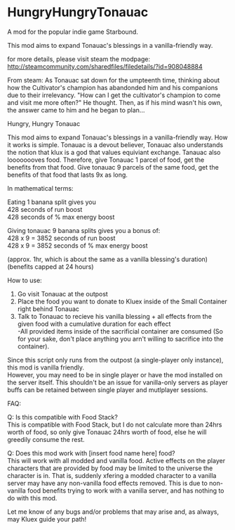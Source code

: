 # HungryHungryTonauac

A mod for the popular indie game Starbound.

This mod aims to expand Tonauac's blessings in a vanilla-friendly way.

for more details, please visit steam the modpage:
http://steamcommunity.com/sharedfiles/filedetails/?id=908048884



From steam:
As Tonauac sat down for the umpteenth time, thinking about how the Cultivator's champion has abandonded him and his companions due to their irrelevancy. "How can I get the cultivator's champion to come and visit me more often?" He thought. Then, as if his mind wasn't his own, the answer came to him and he began to plan...

Hungry, Hungry Tonauac

This mod aims to expand Tonauac's blessings in a vanilla-friendly way.
How it works is simple. Tonauac is a devout believer, Tonauac also understands the notion that klux is a god that values equiviant exchange. Tanauac also loooooooves food.
Therefore, give Tonauac 1 parcel of food, get the benefits from that food. Give tonauac 9 parcels of the same food, get the benefits of that food that lasts 9x as long.

In mathematical terms:

Eating 1 banana split gives you<br>
428 seconds of run boost<br>
428 seconds of % max energy boost

Giving tonauac 9 banana splits gives you a bonus of:<br>
428 x 9 = 3852 seconds of run boost<br>
428 x 9 = 3852 seconds of % max energy boost<br>

(approx. 1hr, which is about the same as a vanilla blessing's duration)<br>
(benefits capped at 24 hours)<br>


How to use:<br>
1. Go visit Tonauac at the outpost<br>
2. Place the food you want to donate to Kluex inside of the Small Container right behind Tonauac<br>
3. Talk to Tonauac to recieve his vanilla blessing + all effects from the given food with a cumulative duration for each effect<br>
   -All provided items inside of the sacrificial container are consumed (So for your sake, don't place anything you arn't willing to sacrifice into the container).

Since this script only runs from the outpost (a single-player only instance), this mod is vanilla friendly.<br>
However, you may need to be in single player or have the mod installed on the server itself. This shouldn't be an issue for vanilla-only servers as player buffs can be retained between single player and mutlplayer sessions.

FAQ:

Q: Is this compatible with Food Stack?<br>
This is compatible with Food Stack, but I do not calculate more than 24hrs worth of food, so only give Tonauac 24hrs worth of food, else he will greedily consume the rest.

Q: Does this mod work with [insert food name here] food?<br>
This will work with all modded and vanilla food. Active effects on the player characters that are provided by food may be limited to the universe the character is in. That is, suddenly xfering a modded character to a vanilla server may have any non-vanilla food effects removed. This is due to non-vanilla food benefits trying to work with a vanilla server, and has nothing to do with this mod.


Let me know of any bugs and/or problems that may arise and, as always, may Kluex guide your path!
